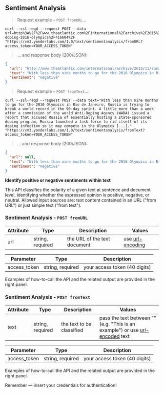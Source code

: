 ## Sentiment Analysis 

> Request example - `POST fromURL`...


```shell
curl --ssl-reqd --request POST --data url=http%3A%2F%2Fwww.theatlantic.com%2Finternational%2Farchive%2F2015%2F11%2Frussia-doping-2016-olympics%2F416604%2F "https://vm3.yonderlabs.com/1.0/text/sentimentanalysis/fromURL?access_token=YOUR_ACCESS_TOKEN"
```

> ... and response body (200/JSON):

```json
{
  "url": "http://www.theatlantic.com/international/archive/2015/11/russia-doping-2016-olympics/416604/", 
  "text": "With less than nine months to go for the 2016 Olympics in Rio de Janeiro, Russia is trying to break a world record in the 90-day sprint. A little more than a week after a commission of the World Anti-Doping Agency (WADA) issued a report that accused Russia of essentially hosting a state-sponsored doping program, Russia launched a task force to rid itself of its doping infection so it may compete in the Olympics [...].", 
  "sentiment": "negative"
}
```

> Request example - `POST fromText`...

```shell
curl --ssl-reqd --request POST --data text="With less than nine months to go for the 2016 Olympics in Rio de Janeiro, Russia is trying to break a world record in the 90-day sprint. A little more than a week after a commission of the world Anti-Doping Agency (WADA) issued a report that accused Russia of essentially hosting a state-sponsored doping program, Russia launched a task force to rid itself of its doping infection so it may compete in the Olympics [...]." "https://vm3.yonderlabs.com/1.0/text/sentimentanalysis/fromText?access_token=YOUR_ACCESS_TOKEN"
```

> ... and response body (200/JSON):

```json
{
  "url": null, 
  "text": "With less than nine months to go for the 2016 Olympics in Rio de Janeiro, Russia is trying to break a world record in the 90-day sprint. A little more than a week after a commission of the world Anti-Doping Agency (WADA) issued a report that accused Russia of essentially hosting a state-sponsored doping program, Russia launched a task force to rid itself of its doping infection so it may compete in the Olympics [...].", 
  "sentiment": "negative"
}
```


**Identify positive or negative sentiments within text**

This API classifies the polarity of a given text at sentence and document level, identifying whether the expressed opinion is positive, negative, or neutral. 
Allowed input sources are: text content contained in an URL ("from URL") or just simple text ("from text").


### Sentiment Analysis - `POST fromURL`

Attribute | Type | Description | Values |
--------- | ------- | ----------- | ------ |
url | string, required | the URL of the text document | use [url-encoding](http://www.url-encode-decode.com/)|

Parameter | Type | Description | 
--------- | ------- | ----------- | 
access_token | string, required | your access token (40 digits) |

Examples of how-to-call the API and the related output are provided in the right panel.


### Sentiment Analysis - `POST fromText`


Attribute | Type | Description | Values |
--------- | ------- | ----------- | ------ |
text | string, required | the text to be classified | pass the text between "" (e.g. "This is an example") or use [url-encoded](http://www.url-encode-decode.com/) text|

Parameter | Type | Description | 
--------- | ------- | ----------- | 
access_token | string, required | your access token (40 digits) |

Examples of how-to-call the API and the related output are provided in the right panel.

<aside class="success">
Remember — insert your credentials for authentication!
</aside>

